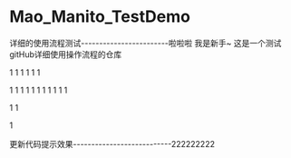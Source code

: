 # Mao_Manito_TestDemo

详细的使用流程测试------------------------啦啦啦 我是新手~
这是一个测试gitHub详细使用操作流程的仓库




1
1
1
1
1
1

1
1
1
1
1
1
1
1
1
1
1

1
1

1


更新代码提示效果---------------------------222222222
